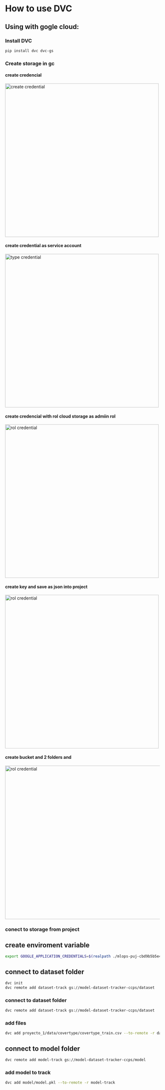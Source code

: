 # How to use DVC
## Using with gogle cloud:
### Install DVC
```bash
pip install dvc dvc-gs
```
### Create storage in gc

#### create credencial 
<img src="image.png" alt="create credential" style="width:500px;height:500px;">

#### create credential as service account 
<img src="image-1.png" alt="type credential" style="width:500px;height:500px;">

#### create credencial with rol cloud storage as admiin rol 
<img src="image-2.png" alt="rol credential" style="width:500px;height:500px;">

#### create key and save as json into project 
<img src="image-3.png" alt="rol credential" style="width:500px;height:500px;">

#### create bucket and 2 folders <dataset> and <model>
<img src="image-4.png" alt="rol credential" style="width:900px;height:500px;">


### conect to storage from project
## create enviroment variable
```bash
export GOOGLE_APPLICATION_CREDENTIALS=$(realpath ./mlops-puj-cbd9b5b5e4ac.json)
```
## connect to dataset folder
```bash
dvc init
dvc remote add dataset-track gs://model-dataset-tracker-ccps/dataset
```

### connect to dataset folder
```bash
dvc remote add dataset-track gs://model-dataset-tracker-ccps/dataset
```
### add files
```bash
dvc add proyecto_1/data/covertype/covertype_train.csv --to-remote -r dataset-track
```

## connect to model folder
```bash
dvc remote add model-track gs://model-dataset-tracker-ccps/model
```
### add model to track
```bash
dvc add model/model.pkl --to-remote -r model-track
```


